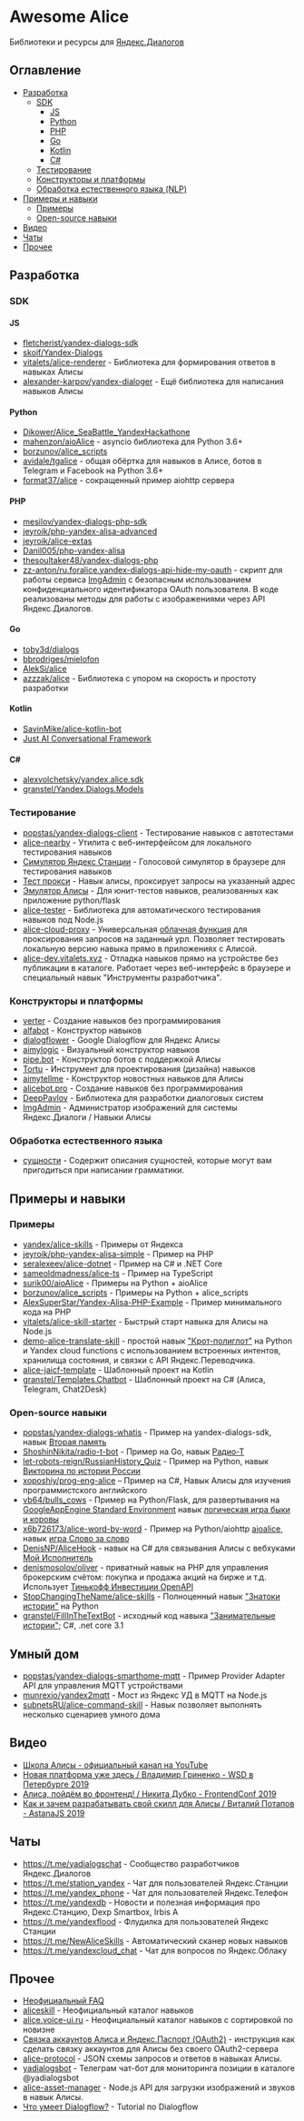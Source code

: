 # Awesome Alice

Библиотеки и ресурсы для [Яндекс.Диалогов](https://dialogs.yandex.ru)

## Оглавление

* [Разработка](#разработка)
  * [SDK](#sdk)
    * [JS](#js)
    * [Python](#python)
    * [PHP](#php)
    * [Go](#go)
    * [Kotlin](#kotlin)
    * [C#](#c)
  * [Тестирование](#тестирование)
  * [Конструкторы и платформы](#конструкторы-и-платформы)
  * [Обработка естественного языка (NLP)](#обработка-естественного-языка)
* [Примеры и навыки](#примеры-и-навыки)
  * [Примеры](#примеры)
  * [Open-source навыки](#open-source-навыки)
* [Видео](#видео)  
* [Чаты](#чаты)
* [Прочее](#прочее)

## Разработка

### SDK

#### JS

- [fletcherist/yandex-dialogs-sdk](https://github.com/fletcherist/yandex-dialogs-sdk)
- [skoif/Yandex-Dialogs](https://github.com/skoif/Yandex-Dialogs)
- [vitalets/alice-renderer](https://github.com/vitalets/alice-renderer) - Библиотека для формирования ответов в навыках Алисы
- [alexander-karpov/yandex-dialoger](https://github.com/alexander-karpov/yandex-dialoger) - Ещё библиотека для написания навыков Алисы

#### Python

- [Dikower/Alice_SeaBattle_YandexHackathone](https://github.com/Dikower/Alice_SeaBattle_YandexHackathone/blob/master/alice_sdk.py)
- [mahenzon/aioAlice](https://github.com/mahenzon/aioalice) - asyncio библиотека для Python 3.6+
- [borzunov/alice_scripts](https://github.com/borzunov/alice_scripts)
- [avidale/tgalice](https://github.com/avidale/tgalice) - общая обёртка для навыков в Алисе, ботов в Telegram и Facebook на Python 3.6+
- [format37/alice](https://github.com/format37/alice) - сокращенный пример aiohttp сервера

#### PHP

- [mesilov/yandex-dialogs-php-sdk](https://github.com/mesilov/yandex-dialogs-php-sdk.git)
- [jeyroik/php-yandex-alisa-advanced](https://github.com/jeyroik/php-yandex-alisa-advanced)
- [jeyroik/alice-extas](https://github.com/jeyroik/alice-extas)
- [Danil005/php-yandex-alisa](https://github.com/Danil005/php-yandex-alisa)
- [thesoultaker48/yandex-dialogs-php](https://github.com/thesoultaker48/yandex-dialogs-php)
- [zz-anton/ru.foralice.yandex-dialogs-api-hide-my-oauth](https://github.com/zz-anton/ru.foralice.yandex-dialogs-api-hide-my-oauth) - скрипт для работы сервиса [ImgAdmin](https://imgAdmin.forAlice.ru) с безопасным использованием конфиденциального идентификатора OAuth пользователя. В коде реализованы методы для работы с изображениями через API Яндекс.Диалогов.

#### Go

- [toby3d/dialogs](https://github.com/toby3d/dialogs)
- [bbrodriges/mielofon](https://github.com/bbrodriges/mielofon)
- [AlekSi/alice](https://github.com/AlekSi/alice)
- [azzzak/alice](https://github.com/azzzak/alice) - Библиотека с упором на скорость и простоту разработки

#### Kotlin

- [SavinMike/alice-kotlin-bot](https://github.com/SavinMike/alice-kotlin-bot)
- [Just AI Conversational Framework](https://github.com/just-ai/jaicf-kotlin/tree/master/channels/yandex-alice)

#### C#
- [alexvolchetsky/yandex.alice.sdk](https://github.com/alexvolchetsky/yandex.alice.sdk)
- [granstel/Yandex.Dialogs.Models](https://github.com/granstel/Yandex.Dialogs.Models)

### Тестирование

- [popstas/yandex-dialogs-client](https://github.com/popstas/yandex-dialogs-client) - Тестирование навыков с автотестами
- [alice-nearby](https://github.com/azzzak/alice-nearby) - Утилита с веб-интерфейсом для локального тестирования навыков
- [Симулятор Яндекс Станции](https://station.aimylogic.com/) - Голосовой симулятор в браузере для тестирования навыков
- [Тест прокси](https://dialogs.yandex.ru/store/skills/42f51951-test-proksi) - Навык алисы, проксирует запросы на указанный адрес
- [Эмулятор Алисы](https://github.com/vb64/test.helper.yandex.alice.flask) - Для юнит-тестов навыков, реализованных как приложение python/flask
- [alice-tester](https://github.com/vitalets/alice-tester) - Библиотека для автоматического тестирования навыков под  Node.js
- [alice-cloud-proxy](https://github.com/vitalets/alice-cloud-proxy) - Универсальная [облачная функция](https://cloud.yandex.ru/docs/functions/concepts/function) для проксирования запросов на заданный урл. Позволяет тестировать локальную версию навыка прямо в приложениях с Алисой.
- [alice-dev.vitalets.xyz](https://alice-dev.vitalets.xyz/) - Отладка навыков прямо на устройстве без публикации в каталоге. Работает через веб-интерфейс в браузере и специальный навык "Инструменты разработчика".


### Конструкторы и платформы

- [verter](https://www.verter.online/) - Создание навыков без программирования
- [alfabot](http://alfabot.xyz/) - Конструктор навыков
- [dialogflower](https://dialogflower.com/) - Google Dialogflow для Яндекс Алисы
- [aimylogic](https://app.aimylogic.com) - Визуальный конструктор навыков
- [pipe.bot](https://pipe.bot/) - Конструктор ботов с поддержкой Алисы
- [Tortu](https://tortu.io/) - Инструмент для проектирования (дизайна) навыков
- [aimytellme](https://app.aimytellme.com) - Конструктор новостных навыков для Алисы
- [alicebot.pro](https://alicebot.pro) - Cоздание навыков без программирования
- [DeepPavlov](https://deeppavlov.ai/) - Библиотека для разработки диалоговых систем
- [ImgAdmin](https://imgadmin.foralice.ru/) - Администратор изображений для системы Яндекс.Диалоги / Навыки Алисы

### Обработка естественного языка
- [сущности](https://github.com/denismosolov/alice-entities-library) - Содержит описания сущностей, которые могут вам пригодиться при написании грамматики.

## Примеры и навыки

### Примеры

- [yandex/alice-skills](https://github.com/yandex/alice-skills) - Примеры от Яндекса
- [jeyroik/php-yandex-alisa-simple](https://github.com/jeyroik/php-yandex-alisa-simple) - Пример на PHP
- [seralexeev/alice-dotnet](https://github.com/seralexeev/alice-dotnet) - Пример на С# и .NET Core
- [sameoldmadness/alice-ts](https://github.com/sameoldmadness/alice-ts) - Пример на TypeScript
- [surik00/aioAlice](https://github.com/surik00/aioalice/tree/master/examples) - Примеры на Python + aioAlice
- [borzunov/alice_scripts](https://github.com/borzunov/alice_scripts#%D0%9F%D1%80%D0%B8%D0%BC%D0%B5%D1%80%D1%8B) - Примеры на Python + alice_scripts
- [AlexSuperStar/Yandex-Alisa-PHP-Example](https://github.com/AlexSuperStar/Yandex-Alisa-PHP-Example) - Пример минимального кода на PHP
- [vitalets/alice-skill-starter](https://github.com/vitalets/alice-skill-starter) - Быстрый старт навыка для Алисы на Node.js
- [demo-alice-translate-skill](https://github.com/avidale/demo-alice-translate-skill) - простой навык ["Крот-полиглот"](https://dialogs.yandex.ru/store/skills/622af903-krot-poliglot) на Python и Yandex cloud functions с использованием встроенных интентов, хранилища состояния, и связки с API Яндекс.Переводчика.
- [alice-jaicf-template](https://github.com/just-ai/alice-jaicf-template) - Шаблонный проект на Kotlin
- [granstel/Templates.Chatbot](https://github.com/granstel/Templates.Chatbot) - Шаблонный проект на C# (Алиса, Telegram, Chat2Desk)

### Open-source навыки

- [popstas/yandex-dialogs-whatis](https://github.com/popstas/yandex-dialogs-whatis) - Пример на yandex-dialogs-sdk, навык [Вторая память](https://dialogs.yandex.ru/store/skills/00203e6e-vtoraya-pamya)
- [ShoshinNikita/radio-t-bot](https://github.com/ShoshinNikita/radio-t-bot) - Пример на Go, навык [Радио-Т](https://dialogs.yandex.ru/store/skills/59f0e8df-radio-t-hitech-podkast-vyhodnogo-dnya)
- [let-robots-reign/RussianHistory_Quiz](https://github.com/let-robots-reign/RussianHistory_Quiz) - Пример на Python, навык [Викторина по истории России](https://dialogs.yandex.ru/store/skills/3af72151-viktorina-po-istorii-rossii)
- [xoposhiy/prog-eng-alice](https://github.com/xoposhiy/prog-eng-alice) – Пример на C#, Навык Алисы для изучения программистского английского
- [vb64/bulls_cows](https://github.com/vb64/bulls_cows) - Пример на Python/Flask, для развертывания на [GoogleAppEngine Standard Environment](https://cloud.google.com/appengine/docs/standard/) навык [логическая игра быки и коровы](https://alice.ya.ru/s/59166701-101b-44b3-b7e3-b7e078036890)
- [x6b726173/alice-word-by-word](https://github.com/x6b726173/alice-word-by-word) - Пример на Python/aiohttp [aioalice](https://github.com/surik00/aioalice), навык [игра Слово за слово](https://alice.ya.ru/s/9d5dad53-1dd3-4f14-805a-6bc374ec579d)
- [DenisNP/AliceHook](https://github.com/DenisNP/AliceHook) - навык на C# для связывания Алисы с вебхуками [Мой Исполнитель](https://dialogs.yandex.ru/store/skills/85384c00-moj-ispolnitel)
- [denismosolov/oliver](https://github.com/denismosolov/oliver) - приватный навык на PHP для управления брокерским счётом: покупка и продажа акций на бирже и т.д. Использует [Тинькофф Инвестиции OpenAPI](https://github.com/TinkoffCreditSystems/invest-openapi)
- [StopChangingTheName/alice-skills](https://github.com/StopChangingTheName/alice-skills) - Полноценный навык ["Знатоки истории"](https://dialogs.yandex.ru/store/skills/1424e7f5-ege-po-istorii) на Python
- [granstel/FillInTheTextBot](https://github.com/granstel/FillInTheTextBot) - исходный код навыка ["Занимательные истории"](https://dialogs.yandex.ru/store/skills/12ef2083-sochinyal); C#, .net core 3.1

## Умный дом

- [popstas/yandex-dialogs-smarthome-mqtt](https://github.com/popstas/yandex-dialogs-smarthome-mqtt) - Пример Provider Adapter API для управления MQTT устройствами
- [munrexio/yandex2mqtt](https://github.com/munrexio/yandex2mqtt) - Мост из Яндекс УД в MQTT на Node.js
- [subnetsRU/alice-command-skill](https://github.com/subnetsRU/alice-command-skill) - Навык позволяет выполнять несколько сценариев умного дома

## Видео

- [Школа Алисы - официальный канал на YouTube](https://www.youtube.com/channel/UCzQZwJjg0_1RyYPWB9sc4Wg)
- [Новая платформа уже здесь / Владимир Гриненко - WSD в Петербурге 2019](https://youtu.be/_0psqory6rk?t=22984)
- [Алиса, пойдём во фронтенд! / Никита Дубко - FrontendConf 2019](https://youtu.be/yjTH8-O3CMA)
- [Как и зачем разрабатывать свой скилл для Алисы / Виталий Потапов - AstanaJS 2019](https://youtu.be/zNMSjGv4kIQ)


## Чаты

- https://t.me/yadialogschat - Сообщество разработчиков Яндекс.Диалогов
- https://t.me/station_yandex - Чат для пользователей Яндекс.Станции
- https://t.me/yandex_phone - Чат для пользователей Яндекс.Телефон
- https://t.me/yandexdb - Новости и полезная информация про Яндекс.Станцию, Dexp Smartbox, Irbis A
- https://t.me/yandexflood - Флудилка для пользователей Яндекс Станции
- https://t.me/NewAliceSkills - Автоматический сканер новых навыков
- https://t.me/yandexcloud_chat - Чат для вопросов по Яндекс.Облаку

## Прочее

- [Неофициальный FAQ](https://docs.google.com/document/d/1SWxcIL0eKaMCIiuym6DQ4CtascBwm4IU1EL-Oxc2ldk/edit#heading=h.x6xi4enam35v)
- [aliceskill](https://aliceskill.ru/) - Неофициальный каталог навыков
- [alice.voice-ui.ru](https://alice.voice-ui.ru) - Неофициальный каталог навыков с сортировкой по новизне
- [Связка аккаунтов Алиса и Яндекс.Паспорт (OAuth2)](https://github.com/mokaton/wild-alice/blob/master/alice-oauth2-account-associate.md) - инструкция как сделать связку аккаунтов для Алисы без своего OAuth2-сервера
- [alice-protocol](https://github.com/vitalets/alice-protocol) - JSON схемы запросов и ответов в навыках Алисы.
- [yadialogsbot](https://t.me/yadialogsbot) - Телеграм чат-бот для мониторинга позиции в каталоге @yadialogsbot
- [alice-asset-manager](https://github.com/vitalets/alice-asset-manager) - Node.js API для загрузки изображений и звуков в навык Алисы.
- [Что умеет Dialogflow?](https://habr.com/ru/post/502688/) - Tutorial по Dialogflow
